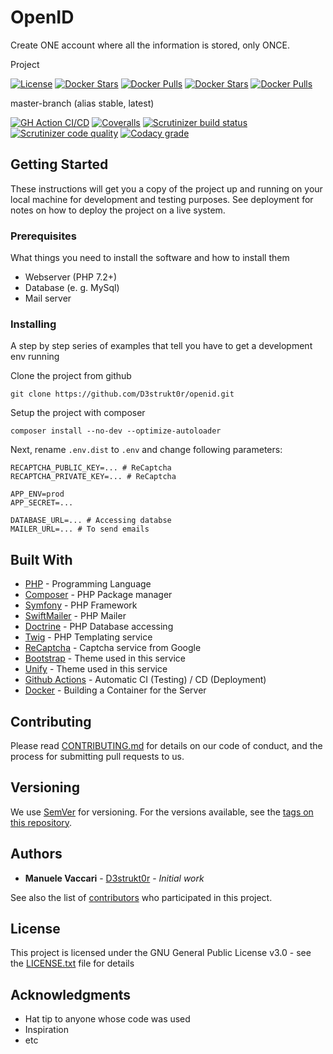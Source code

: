 # OpenID

Create ONE account where all the information is stored, only ONCE.

Project

[![License](https://img.shields.io/github/license/D3strukt0r/openid)][license]
[![Docker Stars](https://img.shields.io/docker/stars/d3strukt0r/openid-api-nginx.svg?label=docker%20stars%20(nginx))][docker-nginx]
[![Docker Pulls](https://img.shields.io/docker/pulls/d3strukt0r/openid-api-nginx.svg?label=docker%20pulls%20(nginx))][docker-nginx]
[![Docker Stars](https://img.shields.io/docker/stars/d3strukt0r/openid-api-php.svg?label=docker%20stars%20(php))][docker-php]
[![Docker Pulls](https://img.shields.io/docker/pulls/d3strukt0r/openid-api-php.svg?label=docker%20pulls%20(php))][docker-php]

master-branch (alias stable, latest)

[![GH Action CI/CD](https://github.com/D3strukt0r/openid/workflows/CI/CD/badge.svg?branch=master)][gh-action]
[![Coveralls](https://img.shields.io/coveralls/github/D3strukt0r/openid/master)][coveralls]
[![Scrutinizer build status](https://img.shields.io/scrutinizer/build/g/D3strukt0r/openid/master?label=scrutinizer%20build)][scrutinizer]
[![Scrutinizer code quality](https://img.shields.io/scrutinizer/quality/g/D3strukt0r/openid/master?label=scrutinizer%20code%20quality)][scrutinizer]
[![Codacy grade](https://img.shields.io/codacy/grade/6cb0a9563bc9441b937d5246c895a082/master?label=codacy%20code%20quality)][codacy]

<!-- develop-branch (alias nightly) -->

## Getting Started

These instructions will get you a copy of the project up and running on your local machine for development and testing purposes. See deployment for notes on how to deploy the project on a live system.

### Prerequisites

What things you need to install the software and how to install them

-   Webserver (PHP 7.2+)
-   Database (e. g. MySql)
-   Mail server

### Installing

A step by step series of examples that tell you have to get a development env running

Clone the project from github

```shell
git clone https://github.com/D3strukt0r/openid.git
```

Setup the project with composer

```shell
composer install --no-dev --optimize-autoloader
```

Next, rename `.env.dist` to `.env` and change following parameters:

```shell
RECAPTCHA_PUBLIC_KEY=... # ReCaptcha
RECAPTCHA_PRIVATE_KEY=... # ReCaptcha

APP_ENV=prod
APP_SECRET=...

DATABASE_URL=... # Accessing databse
MAILER_URL=... # To send emails
```

## Built With

-   [PHP](https://www.php.net) - Programming Language
-   [Composer](https://getcomposer.org) - PHP Package manager
-   [Symfony](https://symfony.com) - PHP Framework
-   [SwiftMailer](https://swiftmailer.symfony.com) - PHP Mailer
-   [Doctrine](https://www.doctrine-project.org) - PHP Database accessing
-   [Twig](https://twig.symfony.com) - PHP Templating service
-   [ReCaptcha](https://www.google.com/recaptcha) - Captcha service from Google
-   [Bootstrap](https://getbootstrap.com) - Theme used in this service
-   [Unify](https://wrapbootstrap.com/theme/unify-responsive-website-template-WB0412697) - Theme used in this service
-   [Github Actions](https://github.com/features/actions) - Automatic CI (Testing) / CD (Deployment)
-   [Docker](https://www.docker.com) - Building a Container for the Server

## Contributing

Please read [CONTRIBUTING.md](CONTRIBUTING.md) for details on our code of conduct, and the process for submitting pull requests to us.

## Versioning

We use [SemVer](http://semver.org/) for versioning. For the versions available, see the [tags on this repository](https://github.com/D3strukt0r/openid/tags).

## Authors

-   **Manuele Vaccari** - [D3strukt0r](https://github.com/D3strukt0r) - _Initial work_

See also the list of [contributors](https://github.com/D3strukt0r/openid/contributors) who participated in this project.

## License

This project is licensed under the GNU General Public License v3.0 - see the [LICENSE.txt](LICENSE.txt) file for details

## Acknowledgments

-   Hat tip to anyone whose code was used
-   Inspiration
-   etc

[license]: https://github.com/D3strukt0r/openid/blob/master/LICENSE.txt
[docker-nginx]: https://hub.docker.com/repository/docker/d3strukt0r/openid-api-nginx
[docker-php]: https://hub.docker.com/repository/docker/d3strukt0r/openid-api-php
[gh-action]: https://github.com/D3strukt0r/openid/actions
[coveralls]: https://coveralls.io/github/D3strukt0r/openid
[scrutinizer]: https://scrutinizer-ci.com/g/D3strukt0r/openid/
[codacy]: https://app.codacy.com/manual/D3strukt0r/openid/dashboard
